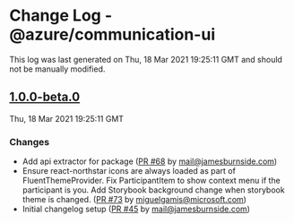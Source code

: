 # Change Log - @azure/communication-ui

This log was last generated on Thu, 18 Mar 2021 19:25:11 GMT and should not be manually modified.

<!-- Start content -->

## [1.0.0-beta.0](https://github.com/azure/communication-ui-sdk/tree/@azure/communication-ui_v1.0.0-beta.0)

Thu, 18 Mar 2021 19:25:11 GMT

### Changes

- Add api extractor for package ([PR #68](https://github.com/azure/communication-ui-sdk/pull/68) by mail@jamesburnside.com)
- Ensure react-northstar icons are always loaded as part of FluentThemeProvider.
 Fix ParticipantItem to show context menu if the participant is you.
 Add Storybook background change when storybook theme is changed.
 ([PR #73](https://github.com/azure/communication-ui-sdk/pull/73) by miguelgamis@microsoft.com)
- Initial changelog setup ([PR #45](https://github.com/azure/communication-ui-sdk/pull/45) by mail@jamesburnside.com)
